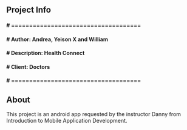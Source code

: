 ## Project Info
#### # ====================================
#### # Author:		Andrea, Yeison X and William
#### # Description:	Health Connect
#### # Client:		Doctors
#### # ====================================

## About
This project is an android app requested by the instructor Danny from Introduction to Mobile Application Development.